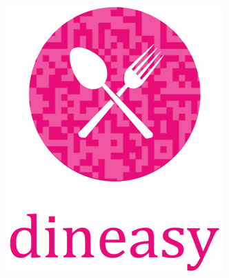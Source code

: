 <img src="dineasygithub.png" class="centerImage" alt="CH Logo" height="615" width="540">

<style type="text/css">
.centerImage
{
 text-align:center;
 display:block;
}
</style>
